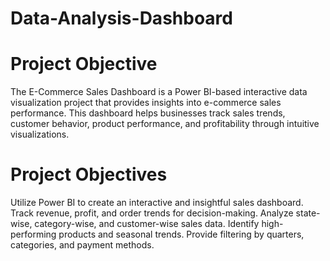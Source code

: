 # Data-Analysis-Dashboard
# Project Objective
The E-Commerce Sales Dashboard is a Power BI-based interactive data visualization project that provides insights into e-commerce sales performance. This dashboard helps businesses track sales trends, customer behavior, product performance, and profitability through intuitive visualizations.

# Project Objectives
Utilize Power BI to create an interactive and insightful sales dashboard.
Track revenue, profit, and order trends for decision-making.
Analyze state-wise, category-wise, and customer-wise sales data.
Identify high-performing products and seasonal trends.
Provide filtering by quarters, categories, and payment methods.


